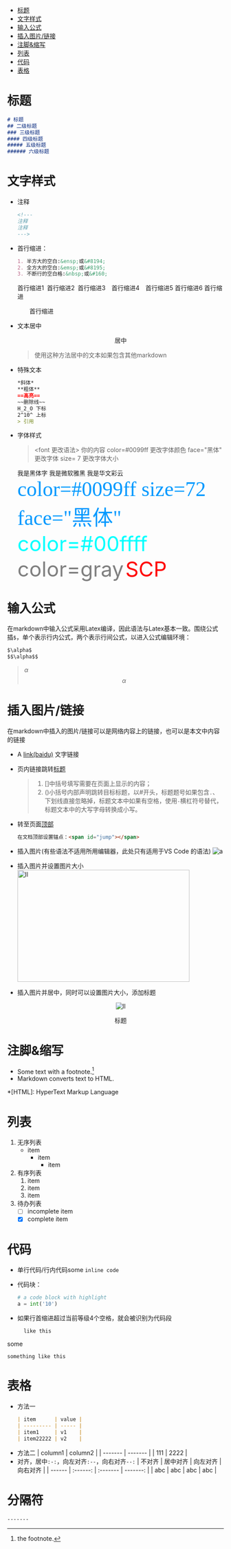 <span id="top"></span>
<!-- TOC -->

- [标题](#标题)
- [文字样式](#文字样式)
- [输入公式](#输入公式)
- [插入图片/链接](#插入图片链接)
- [注脚&缩写](#注脚缩写)
- [列表](#列表)
- [代码](#代码)
- [表格](#表格)

<!-- /TOC -->

# 标题

```markdown
# 标题
## 二级标题
### 三级标题
#### 四级标题
##### 五级标题
###### 六级标题
```

# 文字样式

- 注释
    ```markdown
    <!---
    注释
    注释
    --->
    ```
- 首行缩进：
    ```markdown
    1. 半方大的空白:&ensp;或&#8194;
    2. 全方大的空白:&emsp;或&#8195;
    3. 不断行的空白格:&nbsp;或&#160;
    ```

    首行缩进1&ensp;首行缩进2&#8194;首行缩进3&emsp;首行缩进4&#8195;首行缩进5&#160;首行缩进6&nbsp;首行缩进

    &emsp;&emsp;首行缩进
- 文本居中
    <center>居中</center>

    >使用这种方法居中的文本如果包含其他markdown
- 特殊文本
    ```markdown
    *斜体*
    **粗体**
    ==高亮==
    ~~删除线~~
    H_2_O 下标
    2^10^ 上标
    > 引用
    ```
- 字体样式
    ><font 更改语法>   你的内容   </font>
    >color=#0099ff   更改字体颜色
    >face="黑体"   更改字体
    >size= 7     更改字体大小
    
    <font face="黑体">我是黑体字</font>
    <font face="微软雅黑">我是微软雅黑</font>
    <font face="STCAIYUN">我是华文彩云</font>
    <font color=#0099ff size=7 face="黑体">color=#0099ff size=72 face="黑体"</font>
    <font color=#00ffff size=72>color=#00ffff</font>
    <font color=gray size=72>color=gray</font>
    <font color=red size=9> SCP </font>

# 输入公式

在markdown中输入公式采用Latex编译，因此语法与Latex基本一致。围绕公式插`$`，单个表示行内公式，两个表示行间公式，以进入公式编辑环境：

```markdown
$\alpha$
$$\alpha$$
```

>$\alpha$
>$$\alpha$$

# 插入图片/链接

在markdown中插入的图片/链接可以是网络内容上的链接，也可以是本文中内容的链接

- A [link(baidu)](https://www.baidu.com) 文字链接
- 页内链接跳转[标题](#标题)
    >1. []中括号填写需要在页面上显示的内容； 
    >2. ()小括号内部声明跳转目标标题，以#开头，标题题号如果包含`.`、下划线直接忽略掉，标题文本中如果有空格，使用`-`横杠符号替代，标题文本中的大写字母转换成小写。
- 转至页面[顶部](#top)
    ```markdown
    在文档顶部设置锚点：<span id="jump"></span>
    ```
- 插入图片(有些语法不适用所用编辑器，此处只有适用于VS Code 的语法)
    ![a](../loss_increasing.png)
- 插入图片并设置图片大小
    <img src=../loss_increasing.png width = "400" height = "260" alt=ll>
- 插入图片并居中，同时可以设置图片大小，添加标题
    <div align="center">
    <img src=../loss_increasing.png alt=ll>

    标题
    </div>

# 注脚&缩写

- Some text with a footnote.[^1]
- Markdown converts text to HTML.

*[HTML]: HyperText Markup Language
[^1]:the footnote.

# 列表

1. 无序列表
    - item
        * item
            + item  
2. 有序列表
    1. item
    2. item
    3. item
3. 待办列表
    - [ ] incomplete item
    - [x] complete item

# 代码

- 单行代码/行内代码some `inline code`
- 代码块：
    ```python
    # a code block with highlight
    a = int('10')
    ```
- 如果行首缩进超过当前等级4个空格，就会被识别为代码段

        like this

some

    something like this

# 表格

- 方法一
    ```markdown
    | item      | value |
    | --------- | ----- |
    | item1     | v1    |
    | item22222 | v2    |
    ```
- 方法二
    | column1 | column2 |
    | ------- | ------- |
    | 111     | 2222    |
- 对齐，居中`:-:`，向左对齐`:--`，向右对齐`--:`
    | 不对齐 | 居中对齐 | 向左对齐 | 向右对齐 |
    | ------ | :------: | :------- | -------: |
    | abc    |   abc    | abc      |      abc |

# 分隔符

```markdown 
-------
```
